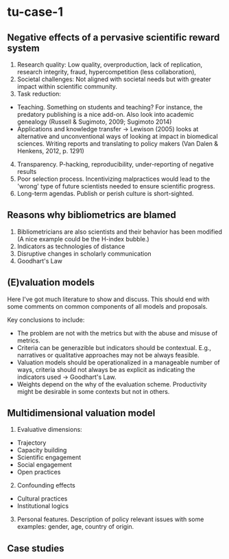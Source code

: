 # tu-case-1

## Negative effects of a pervasive scientific reward system
 
1. Research quality: Low quality, overproduction, lack of replication, research integrity, fraud, hypercompetition (less collaboration),
2. Societal challenges: Not aligned with societal needs but with greater impact within scientific community.
3. Task reduction:
  - Teaching. Something on students and teaching? For instance, the predatory publishing is a nice add-on.  Also look into academic genealogy (Russell & Sugimoto, 2009; Sugimoto 2014)
  - Applications and knowledge transfer -> Lewison (2005) looks at alternative and unconventional ways of looking at impact in biomedical sciences. Writing reports and translating to policy makers (Van Dalen & Henkens, 2012, p. 1291)
4. Transparency. P-hacking, reproducibility, under-reporting of negative results
5. Poor selection process. Incentivizing malpractices would lead to the 'wrong' type of future scientists needed to ensure scientific progress.
6. Long-term agendas. Publish or perish culture is short-sighted.

## Reasons why bibliometrics are blamed

1. Bibliometricians are also scientists and their behavior has been modified (A nice example could be the H-index bubble.)
2. Indicators as technologies of distance
3. Disruptive changes in scholarly communication
4. Goodhart's Law

## (E)valuation models 

Here I've got much literature to show and discuss. This should end with some comments on common components of all models and proposals.

Key conclusions to include:

- The problem are not with the metrics but with the abuse and misuse of metrics. 
- Criteria can be generazible but indicators should be contextual. E.g., narratives or qualitative approaches may not be always feasible.
- Valuation models should be operationalized in a manageable number of ways, criteria should not always be as explicit as indicating the indicators used -> Goodhart's Law.
- Weights depend on the why of the evaluation scheme. Productivity might be desirable in some contexts but not in others.

## Multidimensional valuation model 

1. Evaluative dimensions:
  - Trajectory
  - Capacity building
  - Scientific engagement
  - Social engagement
  - Open practices

2. Confounding effects
  - Cultural practices
  - Institutional logics

3. Personal features. Description of policy relevant issues with some examples: gender, age, country of origin.

## Case studies


